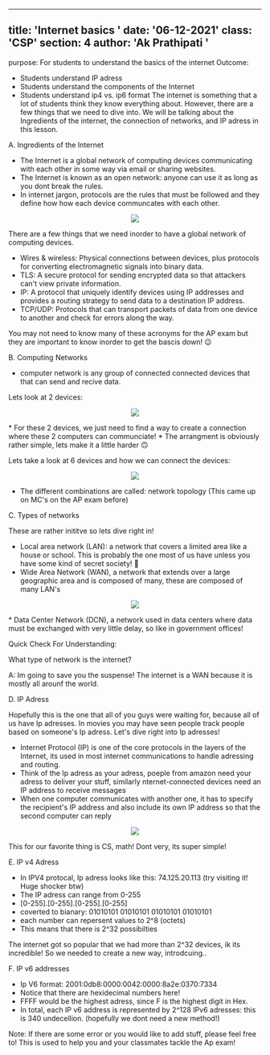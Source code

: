 
 ---
 title: 'Internet basics '
 date: '06-12-2021'
 class: 'CSP'
 section: 4 
 author: 'Ak Prathipati '
 ---
 purpose: For students to understand the basics of the internet 
 Outcome: 
 * Students understand IP adress 
 * Students understand the components of the Internet 
 * Students understand ip4 vs. ip6 format
 The internet is something that a lot of students think they know everything about. However, there are a few things 
 that we need to dive into. We will be talking about the Ingredients of the internet, the connection of networks, and 
 IP adress in this lesson. 

 A. Ingredients of the Internet 
 * The Internet is a global network of computing devices communicating with each other in some way via email or sharing websites. 
 * The Internet is known as an open network: anyone can use it as long as you dont break the rules.
 * In internet jargon, protocols are the rules that must be followed and they define how how each device communcates with each other. 
 <p align="center">
   <img src="https://cdn.kastatic.org/ka-perseus-images/f815c4beffa050dfb3cf19df328a7ceafdc992ba.svg" />
 <p>

  There are a few things that we need inorder to have a global network of computing devices. 

   * Wires & wireless: Physical connections between devices, plus protocols for converting electromagnetic signals into binary data.
   * TLS: A secure protocol for sending encrypted data so that attackers can't view private information.
   * IP: A protocol that uniquely identify devices using IP addresses and provides a routing strategy to send data to a destination IP address.
   * TCP/UDP: Protocols that can transport packets of data from one device to another and check for errors along the way.

   You may not need to know many of these acronyms for the AP exam but they are important to know inorder to get the bascis down! 😉

   B. Computing Networks 
   *  computer network is any group of connected connected devices that that can send and recive data. 

   Lets look at 2 devices: 
   <p align="center">
   <img src="https://cdn.kastatic.org/ka-perseus-images/59ff807f354dfdf1d4b97768e49080a4b1bda69e.svg" />
 <p>
   * For these 2 devices, we just need to find a way to create a connection where these 2 computers can communciate!
   * The arrangment is obviously rather simple, lets make it a little harder 🙃

   Lets take a look at 6 devices and how we can connect the devices: 
   <p align="center">
   <img src="https://cdn.kastatic.org/ka-perseus-images/125d8a23f36bf33055403fa707bd7243f6a1a06d.svg" />
 <p>

   * The different combinations are called: network topology (This came up on MC's on the AP exam before) 

   C. Types of networks 

   These are rather inititve so lets dive right in! 

   * Local area network (LAN):  a network that covers a limited area like a house or school. This is probably the one most of us have unless you have some kind of secret society! 🧐
   * Wide Area Network (WAN), a network that extends over a large geographic area and is composed of many, these are composed of many LAN's 
   <p align="center">
   <img src="https://cdn.kastatic.org/ka-perseus-images/151b3ab0f68043692511080d6250c04c3e7438da.svg" />
 <p>
   *  Data Center Network (DCN), a network used in data centers where data must be exchanged with very little delay, so like in government offices!

   Quick Check For Understanding: 

   What type of network is the internet? 

  A: Im going to save you the suspense! The internet is a WAN because it is mostly all arounf the world. 

   D. IP Adress 

   Hopefully this is the one that all of you guys were waiting for, because all of us have Ip adresses. In movies 
   you may have seen people track people based on someone's Ip adress. Let's dive right into Ip adresses! 
   * Internet Protocol (IP) is one of the core protocols in the layers of the Internet, its used in most internet communications to handle adressing and routing. 
   * Think of the Ip adress as your adress, poeple from amazon need your adress to deliver your stuff, similarly nternet-connected devices need an IP address to receive messages
   * When one computer communicates with another one, it has to  specify the recipient's IP address and also include its own IP address so that the second computer can reply
   <p align="center">
   <img src="https://cdn.kastatic.org/ka-perseus-images/3d17f7212c84868a1a6403298aebb5601ed8bcee.svg" />
 <p>

   This for our favorite thing is CS, math! Dont very, its super simple! 

   E. IP v4 Adress 
   * In IPV4 protocal, Ip adress looks like this: 74.125.20.113 (try visiting it! Huge shocker btw) 
   * The IP adress can range from 0-255 
   * [0-255].[0-255].[0-255].[0-255]
   * coverted to bianary: 01010101 01010101 01010101 01010101
   * each number can repersent values to 2^8 (octets)
   * This means that there is 2^32 possibilties 

   The internet got so popular that we had more than 2^32 devices, ik its incredible! So we needed to create a new way, introdcuing.. 

   F. IP v6 addresses
   * Ip V6 format: 2001:0db8:0000:0042:0000:8a2e:0370:7334
   * Notice that there are hexidecimal numbers here! 
   * FFFF would be the highest adress, since F is the highest  digit in Hex. 
   * In total, each IP v6 address is represented by 2^128 IPv6 adresses: this is 340 undecellion. (hopefully we dont need a new method!)

   Note: If there are some error or you would like to add stuff, please feel free to! This is used to help you and your classmates tackle the Ap exam!
